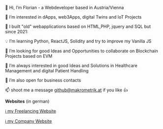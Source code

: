 👋  Hi, I’m Florian - a Webdeveloper based in Austria/Vienna

:pushpin: I’m interested in dApps, web3Apps, digital Twins and IoT Projects 

:pushpin: I built "old" webapplications based on HTML,PHP, jquery and SQL but since 2021:

:bulb: I’m learning Python, ReactJS, Solidity and try to improve my Vanilla JS

:eyes: I’m looking for good Ideas and Opportunities to collaborate on Blockchain Projects based on EVM

🔦  I’m always interested in good Ideas and Solutions in Healthcare Management and digital Patient Handling
 
:eyes: I’m also open for business contacts 


📫  shoot me a message github@makrometrik.at if you like 👍


**Websites** (in german)

[ℹ️ my Freelancing Website ](https://fgr.digital)

[ℹ️ my Company Website ](https://makrometrik.at)
